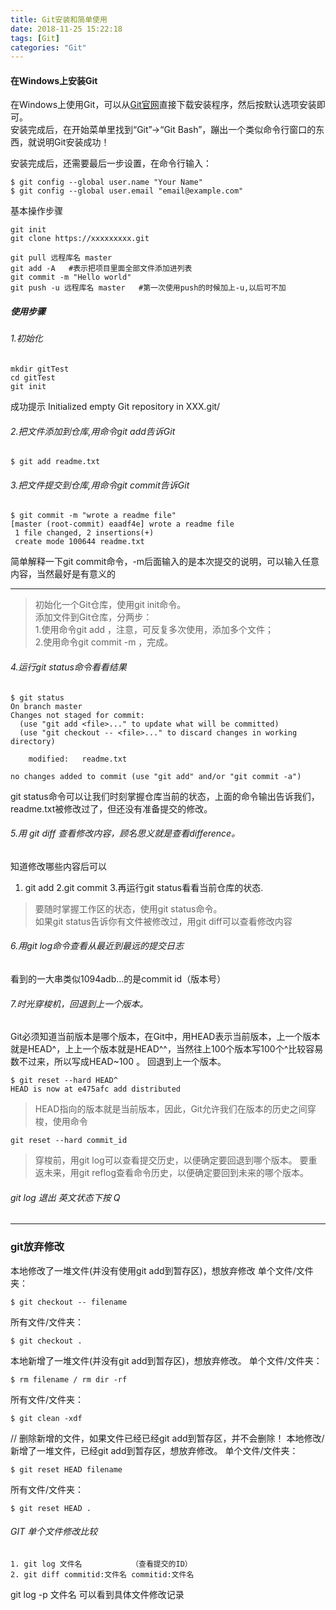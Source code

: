 ```yaml
---
title: Git安装和简单使用
date: 2018-11-25 15:22:18
tags: [Git] 
categories: "Git"
---
```


#### 在Windows上安装Git   
在Windows上使用Git，可以从[Git官网](https://git-scm.com/downloads)直接下载安装程序，然后按默认选项安装即可。   
安装完成后，在开始菜单里找到“Git”->“Git Bash”，蹦出一个类似命令行窗口的东西，就说明Git安装成功！

安装完成后，还需要最后一步设置，在命令行输入：
```
$ git config --global user.name "Your Name"
$ git config --global user.email "email@example.com"
```
<!-- more -->
基本操作步骤
```
git init
git clone https://xxxxxxxxx.git

git pull 远程库名 master
git add -A   #表示把项目里面全部文件添加进列表 
git commit -m "Hello world"
git push -u 远程库名 master   #第一次使用push的时候加上-u,以后可不加
```

##### 使用步骤   
###### 1.初始化 

```
mkdir gitTest
cd gitTest
git init
```
成功提示  Initialized empty Git repository in XXX.git/

###### 2.把文件添加到仓库,用命令git add告诉Git

```
$ git add readme.txt
```
###### 3.把文件提交到仓库,用命令git commit告诉Git

```
$ git commit -m "wrote a readme file"
[master (root-commit) eaadf4e] wrote a readme file
 1 file changed, 2 insertions(+)
 create mode 100644 readme.txt
```
简单解释一下git commit命令，-m后面输入的是本次提交的说明，可以输入任意内容，当然最好是有意义的   

---
> 初始化一个Git仓库，使用git init命令。   
> 添加文件到Git仓库，分两步：   
> 1.使用命令git add <file>，注意，可反复多次使用，添加多个文件；   
> 2.使用命令git commit -m <message>，完成。   

###### 4.运行git status命令看看结果

```
$ git status
On branch master
Changes not staged for commit:
  (use "git add <file>..." to update what will be committed)
  (use "git checkout -- <file>..." to discard changes in working directory)

    modified:   readme.txt

no changes added to commit (use "git add" and/or "git commit -a")
```
git status命令可以让我们时刻掌握仓库当前的状态，上面的命令输出告诉我们，readme.txt被修改过了，但还没有准备提交的修改。
###### 5.用 git diff 查看修改内容，顾名思义就是查看difference。

知道修改哪些内容后可以
1. git add
2.git commit
3.再运行git status看看当前仓库的状态.

> 要随时掌握工作区的状态，使用git status命令。   
> 如果git status告诉你有文件被修改过，用git diff可以查看修改内容

###### 6.用git log命令查看从最近到最远的提交日志
看到的一大串类似1094adb...的是commit id（版本号）
###### 7.时光穿梭机，回退到上一个版本。   
Git必须知道当前版本是哪个版本，在Git中，用HEAD表示当前版本，上一个版本就是HEAD^，上上一个版本就是HEAD^^，当然往上100个版本写100个^比较容易数不过来，所以写成HEAD~100 。
回退到上一个版本。

```
$ git reset --hard HEAD^
HEAD is now at e475afc add distributed
```
> HEAD指向的版本就是当前版本，因此，Git允许我们在版本的历史之间穿梭，使用命令
```
git reset --hard commit_id
```
> 穿梭前，用git log可以查看提交历史，以便确定要回退到哪个版本。
要重返未来，用git reflog查看命令历史，以便确定要回到未来的哪个版本。

###### git log 退出 英文状态下按 Q
--- 
### git放弃修改
本地修改了一堆文件(并没有使用git add到暂存区)，想放弃修改
单个文件/文件夹：

```
$ git checkout -- filename
```

所有文件/文件夹：

```
$ git checkout .
```

本地新增了一堆文件(并没有git add到暂存区)，想放弃修改。 
单个文件/文件夹：

```
$ rm filename / rm dir -rf
```

所有文件/文件夹：

```
$ git clean -xdf
```

// 删除新增的文件，如果文件已经已经git add到暂存区，并不会删除！
本地修改/新增了一堆文件，已经git add到暂存区，想放弃修改。 
单个文件/文件夹：

```
$ git reset HEAD filename
```

所有文件/文件夹：

```
$ git reset HEAD .
```



###### GIT 单个文件修改比较

```
1. git log 文件名           （查看提交的ID）
2. git diff commitid:文件名 commitid:文件名
```


git log -p 文件名 可以看到具体文件修改记录

